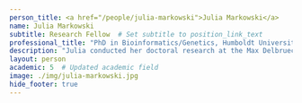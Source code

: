 ```yaml
---
person_title: <a href="/people/julia-markowski">Julia Markowski</a>
name: Julia Markowski
subtitle: Research Fellow  # Set subtitle to position_link_text
professional_title: "PhD in Bioinformatics/Genetics, Humboldt University Berlin and Max Delbrueck Center for Molecular Medicine / Berlin Institute for Medical Systems Biology (Germany)"
description: "Julia conducted her doctoral research at the Max Delbrueck Center for Molecular Medicine / Berlin Institute for Medical Systems Biology under the supervision of Prof. Roland Schwarz, in close collaboration with Prof. Ana Pombo, and earned her PhD at the Humboldt University in Berlin, Germany.Julia is interested in understanding chromatin organization in space and time and its effect on gene expression regulation through epigenetic mechanisms in development and disease.Her research is focused on haplotype-specific chromatin conformation, for which she developed bioinformatic algorithms for haplotype reconstruction and the generation of detailed haplotype-specific chromatin contact maps during her PhD.As a postdoctoral research fellow at HMS, Julia will continue her research on chromatin architecture as a member of the 4DN Program."
layout: person
academic: 5  # Updated academic field
image: ./img/julia-markowski.jpg
hide_footer: true
---
```

